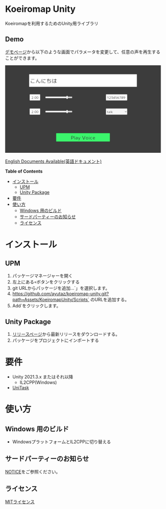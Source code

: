 # Koeiromap Unity

Koeiromapを利用するためのUnity用ライブラリ

## Demo

[デモページ](https://ayutaz.github.io/koeiromap-unity/WebGL/)から以下のような画面でパラメータを変更して、任意の声を再生することができます。

![](Docs/demo_jp.jpg)

[English Documents Available(英語ドキュメント)](README.md)

<!-- START doctoc generated TOC please keep comment here to allow auto update -->
<!-- DON'T EDIT THIS SECTION, INSTEAD RE-RUN doctoc TO UPDATE -->
**Table of Contents**

- [インストール](#%E3%82%A4%E3%83%B3%E3%82%B9%E3%83%88%E3%83%BC%E3%83%AB)
  - [UPM](#upm)
  - [Unity Package](#unity-package)
- [要件](#%E8%A6%81%E4%BB%B6)
- [使い方](#%E4%BD%BF%E3%81%84%E6%96%B9)
  - [Windows 用のビルド](#windows-%E7%94%A8%E3%81%AE%E3%83%93%E3%83%AB%E3%83%89)
  - [サードパーティーのお知らせ](#%E3%82%B5%E3%83%BC%E3%83%89%E3%83%91%E3%83%BC%E3%83%86%E3%82%A3%E3%83%BC%E3%81%AE%E3%81%8A%E7%9F%A5%E3%82%89%E3%81%9B)
  - [ライセンス](#%E3%83%A9%E3%82%A4%E3%82%BB%E3%83%B3%E3%82%B9)

<!-- END doctoc generated TOC please keep comment here to allow auto update -->

# インストール
## UPM
1. パッケージマネージャーを開く
2. 左上にある`+`ボタンをクリックする
3. git URLからパッケージを追加...`」を選択します。
4. https://github.com/ayutaz/koeiromap-unity.git?path=Assets/KoeiromapUnity/Scripts` のURLを追加する。
5. Add`をクリックします。

## Unity Package
1. [リリースページ](https://github.com/ayutaz/koeiromap-unity/releases)から最新リリースをダウンロードする。
2. パッケージをプロジェクトにインポートする

# 要件
* Unity 2021.3.x またはそれ以降
  * IL2CPP(Windows)
* [UniTask](https://github.com/Cysharp/UniTask)

# 使い方

## Windows 用のビルド
* WindowsプラットフォームとIL2CPPに切り替える

## サードパーティーのお知らせ

[NOTICE](https://github.com/ayutaz/koeiromap-unity/NOTICE.md)をご参照ください。

## ライセンス

[MITライセンス](https://github.com/ayutaz/koeiromap-unity/LICENSE)